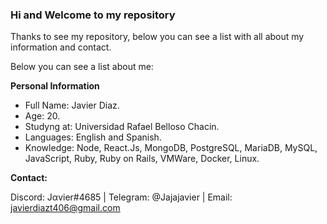 ### Hi and Welcome to my repository

Thanks to see my repository, below you can see a list with all about my information and contact.

Below you can see a list about me:

**Personal Information**
- Full Name: Javier Diaz.
- Age: 20.
- Studyng at: Universidad Rafael Belloso Chacin.
- Languages: English and Spanish.
- Knowledge: Node, React.Js, MongoDB, PostgreSQL, MariaDB, MySQL, JavaScript, Ruby, Ruby on Rails, VMWare, Docker, Linux.

**Contact:** 

Discord: Jαvier#4685 | Telegram: @Jajajavier | Email: javierdiazt406@gmail.com
